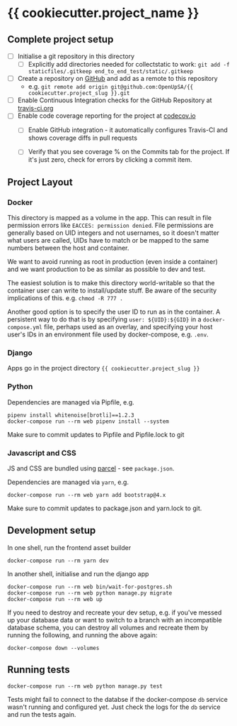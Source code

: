 {{ cookiecutter.project_name }}
===============================


Complete project setup
----------------------

- [ ] Initialise a git repository in this directory
  - [ ] Explicitly add directories needed for collectstatic to work: `git add -f staticfiles/.gitkeep end_to_end_test/static/.gitkeep`
- [ ] Create a repository on [GitHub](https://github.com/OpenUpSA) and add as a remote to this repository
  - e.g. `git remote add origin git@github.com:OpenUpSA/{{ cookiecutter.project_slug }}.git`
- [ ] Enable Continuous Integration checks for the GitHub Repository at [travis-ci.org](https://travis-ci.org)
- [ ] Enable code coverage reporting for the project at [codecov.io](https://codecov.io)
  - [ ] Enable GitHub integration - it automatically configures Travis-CI and shows coverage diffs in pull requests
  - [ ] Verify that you see coverage % on the Commits tab for the project. If it's just zero, check for errors by clicking a commit item.


Project Layout
--------------

### Docker

This directory is mapped as a volume in the app. This can result in file permission errors like `EACCES: permission denied`. File permissions are generally based on UID integers and not usernames, so it doesn't matter what users are called, UIDs have to match or be mapped to the same numbers between the host and container.

We want to avoid running as root in production (even inside a container) and we want production to be as similar as possible to dev and test.

The easiest solution is to make this directory world-writable so that the container user can write to install/update stuff. Be aware of the security implications of this. e.g. `chmod -R 777 .`

Another good option is to specify the user ID to run as in the container. A persistent way to do that is by specifying `user: ${UID}:${GID}` in a `docker-compose.yml` file, perhaps used as an overlay, and specifying your host user's IDs in an environment file used by docker-compose, e.g. `.env`.


### Django

Apps go in the project directory `{{ cookiecutter.project_slug }}`

### Python

Dependencies are managed via Pipfile, e.g.

    pipenv install whitenoise[brotli]==1.2.3
    docker-compose run --rm web pipenv install --system

Make sure to commit updates to Pipfile and Pipfile.lock to git


### Javascript and CSS

JS and CSS are bundled using [parcel](https://parceljs.org/) - see `package.json`.

Dependencies are managed via `yarn`, e.g.

    docker-compose run --rm web yarn add bootstrap@4.x

Make sure to commit updates to package.json and yarn.lock to git.


Development setup
-----------------

In one shell, run the frontend asset builder

    docker-compose run --rm yarn dev


In another shell, initialise and run the django app

    docker-compose run --rm web bin/wait-for-postgres.sh
    docker-compose run --rm web python manage.py migrate
    docker-compose run --rm web up


If you need to destroy and recreate your dev setup, e.g. if you've messed up your
database data or want to switch to a branch with an incompatible database schema,
you can destroy all volumes and recreate them by running the following, and running
the above again:

    docker-compose down --volumes


Running tests
-------------

    docker-compose run --rm web python manage.py test

Tests might fail to connect to the databse if the docker-compose `db` service wasn't running and configured yet. Just check the logs for the `db` service and run the tests again.
